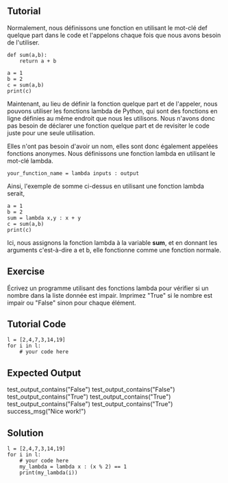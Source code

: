 Tutorial
--------
Normalement, nous définissons une fonction en utilisant le mot-clé def quelque part dans le code et l'appelons chaque fois que nous avons besoin de l'utiliser.

    def sum(a,b):
        return a + b

    a = 1
    b = 2
    c = sum(a,b)
    print(c)

Maintenant, au lieu de définir la fonction quelque part et de l'appeler, nous pouvons utiliser les fonctions lambda de Python, qui sont des fonctions en ligne définies au même endroit que nous les utilisons. Nous n'avons donc pas besoin de déclarer une fonction quelque part et de revisiter le code juste pour une seule utilisation.

Elles n'ont pas besoin d'avoir un nom, elles sont donc également appelées fonctions anonymes. Nous définissons une fonction lambda en utilisant le mot-clé lambda.

    your_function_name = lambda inputs : output

Ainsi, l'exemple de somme ci-dessus en utilisant une fonction lambda serait,

    a = 1
    b = 2
    sum = lambda x,y : x + y
    c = sum(a,b)
    print(c)

Ici, nous assignons la fonction lambda à la variable **sum**, et en donnant les arguments c'est-à-dire a et b, elle fonctionne comme une fonction normale.

Exercise
--------
Écrivez un programme utilisant des fonctions lambda pour vérifier si un nombre dans la liste donnée est impair. Imprimez "True" si le nombre est impair ou "False" sinon pour chaque élément.

Tutorial Code
-------------
    l = [2,4,7,3,14,19]
    for i in l:
        # your code here

Expected Output
---------------
test_output_contains("False")
test_output_contains("False")
test_output_contains("True")
test_output_contains("True")
test_output_contains("False")
test_output_contains("True")
success_msg("Nice work!")

Solution
--------
    l = [2,4,7,3,14,19]
    for i in l:
        # your code here
        my_lambda = lambda x : (x % 2) == 1
        print(my_lambda(i))
